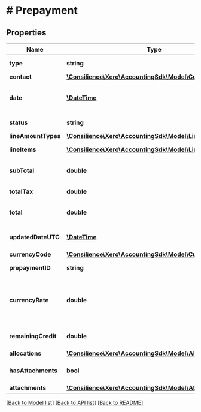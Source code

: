 # # Prepayment

## Properties

Name | Type | Description | Notes
------------ | ------------- | ------------- | -------------
**type** | **string** | See Prepayment Types | [optional] 
**contact** | [**\Consilience\Xero\AccountingSdk\Model\Contact**](Contact.md) |  | [optional] 
**date** | [**\DateTime**](\DateTime.md) | The date the prepayment is created YYYY-MM-DD | [optional] 
**status** | **string** | See Prepayment Status Codes | [optional] 
**lineAmountTypes** | [**\Consilience\Xero\AccountingSdk\Model\LineAmountTypes**](LineAmountTypes.md) |  | [optional] 
**lineItems** | [**\Consilience\Xero\AccountingSdk\Model\LineItem[]**](LineItem.md) | See Prepayment Line Items | [optional] 
**subTotal** | **double** | The subtotal of the prepayment excluding taxes | [optional] 
**totalTax** | **double** | The total tax on the prepayment | [optional] 
**total** | **double** | The total of the prepayment(subtotal + total tax) | [optional] 
**updatedDateUTC** | [**\DateTime**](\DateTime.md) | UTC timestamp of last update to the prepayment | [optional] 
**currencyCode** | [**\Consilience\Xero\AccountingSdk\Model\CurrencyCode**](CurrencyCode.md) |  | [optional] 
**prepaymentID** | **string** | Xero generated unique identifier | [optional] 
**currencyRate** | **double** | The currency rate for a multicurrency prepayment. If no rate is specified, the XE.com day rate is used | [optional] 
**remainingCredit** | **double** | The remaining credit balance on the prepayment | [optional] 
**allocations** | [**\Consilience\Xero\AccountingSdk\Model\Allocation[]**](Allocation.md) | See Allocations | [optional] 
**hasAttachments** | **bool** | boolean to indicate if a prepayment has an attachment | [optional] 
**attachments** | [**\Consilience\Xero\AccountingSdk\Model\Attachment[]**](Attachment.md) | See Attachments | [optional] 

[[Back to Model list]](../../README.md#documentation-for-models) [[Back to API list]](../../README.md#documentation-for-api-endpoints) [[Back to README]](../../README.md)


